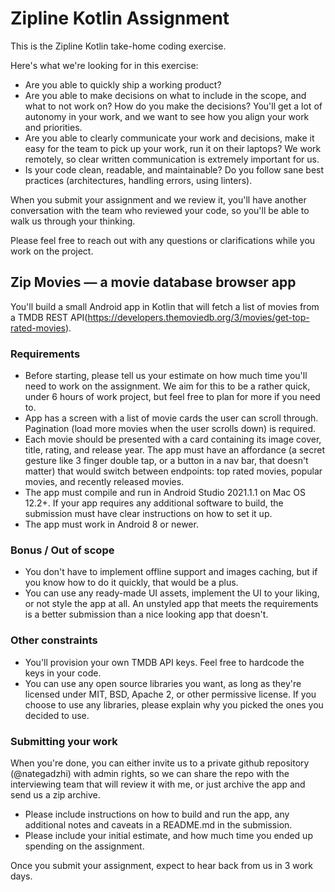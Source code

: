 # Zipline Kotlin Assignment

This is the Zipline Kotlin take-home coding exercise.

Here's what we're looking for in this exercise:

- Are you able to quickly ship a working product?
- Are you able to make decisions on what to include in the scope, and what to
  not work on? How do you make the decisions? You'll get a lot of autonomy in
  your work, and we want to see how you align your work and priorities.
- Are you able to clearly communicate your work and decisions, make it easy for
  the team to pick up your work, run it on their laptops? We work remotely, so
  clear written communication is extremely important for us.
- Is your code clean, readable, and maintainable? Do you follow sane best
  practices (architectures, handling errors, using linters).

When you submit your assignment and we review it, you'll have another
conversation with the team who reviewed your code, so you'll be able to walk us
through your thinking.

Please feel free to reach out with any questions or clarifications while you
work on the project.

## Zip Movies — a movie database browser app

You'll build a small Android app in Kotlin that will fetch a list of movies from a
TMDB REST API(https://developers.themoviedb.org/3/movies/get-top-rated-movies).

### Requirements

- Before starting, please tell us your estimate on how much time you'll need to
  work on the assignment. We aim for this to be a rather quick, under 6 hours of
  work project, but feel free to plan for more if you need to.
- App has a screen with a list of movie cards the user can scroll through.
  Pagination (load more movies when the user scrolls down) is required.
- Each movie should be presented with a card containing its image cover, title,
  rating, and release year. The app must have an affordance (a secret gesture
  like 3 finger double tap, or a button in a nav bar, that doesn't matter) that
  would switch between endpoints: top rated movies, popular movies, and recently
  released movies.
- The app must compile and run in Android Studio 2021.1.1 on Mac OS 12.2+. If
  your app requires any additional software to build, the submission must have
  clear instructions on how to set it up.
- The app must work in Android 8 or newer.

### Bonus / Out of scope

- You don't have to implement offline support and images caching, but if you
  know how to do it quickly, that would be a plus.
- You can use any ready-made UI assets, implement the UI to your liking, or not
  style the app at all. An unstyled app that meets the requirements is a better
  submission than a nice looking app that doesn't.

### Other constraints

- You'll provision your own TMDB API keys. Feel free to hardcode the keys in
  your code.
- You can use any open source libraries you want, as long as they're licensed
  under MIT, BSD, Apache 2, or other permissive license. If you choose to use
  any libraries, please explain why you picked the ones you decided to use.

### Submitting your work

When you're done, you can either invite us to a private github repository
(@nategadzhi) with admin rights, so we can share the repo with the interviewing
team that will review it with me, or just archive the app and send us a zip
archive.

- Please include instructions on how to build and run the app, any additional
  notes and caveats in a README.md in the submission.
- Please include your initial estimate, and how much time you ended up spending
  on the assignment.

Once you submit your assignment, expect to hear back from us in 3 work days.
